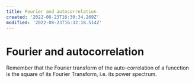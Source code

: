 ```yaml
---
title: Fourier and autocorrelation
created: '2022-08-23T16:30:34.269Z'
modified: '2022-08-23T16:32:18.514Z'
---
```


# Fourier  and autocorrelation

Remember that the Fourier transform of the auto-correlation of a funcction is the square  of its  Fourier Transform, i.e. its power  spectrum.
